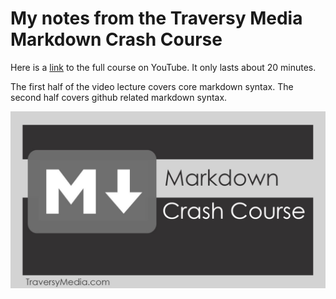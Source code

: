 # My notes from the Traversy Media Markdown Crash Course

Here is a [link](https://www.udemy.com/share/10014sCUoacF5WRQ==/ 'Traversy Media') to the full course on YouTube. It only lasts about 20 minutes.

The first half of the video lecture covers core markdown syntax. The second half covers github related markdown syntax.

![Traversy Media Markdown Crash Course](markdown.jpg)
